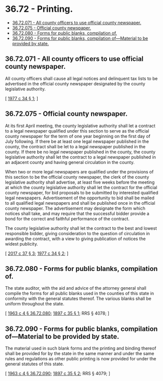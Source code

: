 # 36.72 - Printing.
* [36.72.071 - All county officers to use official county newspaper.](#3672071---all-county-officers-to-use-official-county-newspaper)
* [36.72.075 - Official county newspaper.](#3672075---official-county-newspaper)
* [36.72.080 - Forms for public blanks, compilation of.](#3672080---forms-for-public-blanks-compilation-of)
* [36.72.090 - Forms for public blanks, compilation of—Material to be provided by state.](#3672090---forms-for-public-blanks-compilation-ofmaterial-to-be-provided-by-state)
## 36.72.071 - All county officers to use official county newspaper.
All county officers shall cause all legal notices and delinquent tax lists to be advertised in the official county newspaper designated by the county legislative authority.

\[ [1977 c 34 § 1](https://leg.wa.gov/CodeReviser/documents/sessionlaw/1977c34.pdf?cite=1977%20c%2034%20§%201); \]

## 36.72.075 - Official county newspaper.
At its first April meeting, the county legislative authority shall let a contract to a legal newspaper qualified under this section to serve as the official county newspaper for the term of one year beginning on the first day of July following. If there be at least one legal newspaper published in the county, the contract shall be let to a legal newspaper published in the county. If there be no legal newspaper published in the county, the county legislative authority shall let the contract to a legal newspaper published in an adjacent county and having general circulation in the county.

When two or more legal newspapers are qualified under the provisions of this section to be the official county newspaper, the clerk of the county legislative authority shall advertise, at least five weeks before the meeting at which the county legislative authority shall let the contract for the official county newspaper, for bid proposals to be submitted by interested qualified legal newspapers. Advertisement of the opportunity to bid shall be mailed to all qualified legal newspapers and shall be published once in the official county newspaper. The advertisement may designate the form which notices shall take, and may require that the successful bidder provide a bond for the correct and faithful performance of the contract.

The county legislative authority shall let the contract to the best and lowest responsible bidder, giving consideration to the question of circulation in awarding the contract, with a view to giving publication of notices the widest publicity.

\[ [2017 c 37 § 3](https://lawfilesext.leg.wa.gov/biennium/2017-18/Pdf/Bills/Session%20Laws/Senate/5187.SL.pdf?cite=2017%20c%2037%20§%203); [1977 c 34 § 2](https://leg.wa.gov/CodeReviser/documents/sessionlaw/1977c34.pdf?cite=1977%20c%2034%20§%202); \]

## 36.72.080 - Forms for public blanks, compilation of.
The state auditor, with the aid and advice of the attorney general shall compile the forms for all public blanks used in the counties of this state in conformity with the general statutes thereof. The various blanks shall be uniform throughout the state.

\[ [1963 c 4 § 36.72.080](https://leg.wa.gov/CodeReviser/documents/sessionlaw/1963c4.pdf?cite=1963%20c%204%20§%2036.72.080); [1897 c 35 § 1](https://leg.wa.gov/CodeReviser/documents/sessionlaw/1897c35.pdf?cite=1897%20c%2035%20§%201); RRS § 4078; \]

## 36.72.090 - Forms for public blanks, compilation of—Material to be provided by state.
The material used in such blank forms and the printing and binding thereof shall be provided for by the state in the same manner and under the same rules and regulations as other public printing is now provided for under the general statutes of this state.

\[ [1963 c 4 § 36.72.090](https://leg.wa.gov/CodeReviser/documents/sessionlaw/1963c4.pdf?cite=1963%20c%204%20§%2036.72.090); [1897 c 35 § 2](https://leg.wa.gov/CodeReviser/documents/sessionlaw/1897c35.pdf?cite=1897%20c%2035%20§%202); RRS § 4079; \]

